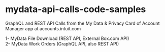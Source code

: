# mydata-api-calls-code-samples
GraphQL and REST API Calls from the My Data &amp; Privacy Card of Account Manager app at accounts.intuit.com

1- MyData File Download (REST API, External Box.com API)<br />
2- MyData Work Orders (GraphQL API, also REST API)<br />
